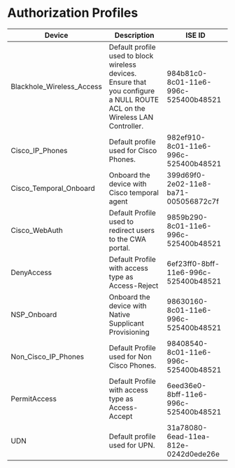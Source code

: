 # Authorization Profiles
| Device | Description | ISE ID |
| ------ | ----------- | ------ |
| Blackhole_Wireless_Access | Default profile used to block wireless devices. Ensure that you configure a NULL ROUTE ACL on the Wireless LAN Controller. | 984b81c0-8c01-11e6-996c-525400b48521 |
| Cisco_IP_Phones | Default profile used for Cisco Phones. | 982ef910-8c01-11e6-996c-525400b48521 |
| Cisco_Temporal_Onboard | Onboard the device with Cisco temporal agent | 399d69f0-2e02-11e8-ba71-005056872c7f |
| Cisco_WebAuth | Default Profile used to redirect users to the CWA portal. | 9859b290-8c01-11e6-996c-525400b48521 |
| DenyAccess | Default Profile with access type as Access-Reject | 6ef23ff0-8bff-11e6-996c-525400b48521 |
| NSP_Onboard | Onboard the device with Native Supplicant Provisioning | 98630160-8c01-11e6-996c-525400b48521 |
| Non_Cisco_IP_Phones | Default Profile used for Non Cisco Phones. | 98408540-8c01-11e6-996c-525400b48521 |
| PermitAccess | Default Profile with access type as Access-Accept | 6eed36e0-8bff-11e6-996c-525400b48521 |
| UDN | Default profile used for UPN. | 31a78080-6ead-11ea-812e-0242d0ede26e |